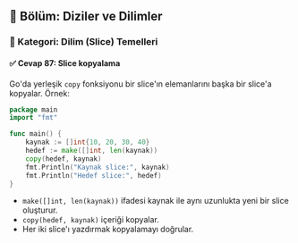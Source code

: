 ## 📘 Bölüm: Diziler ve Dilimler  
### 🔹 Kategori: Dilim (Slice) Temelleri  
#### ✅ Cevap 87: Slice kopyalama

Go'da yerleşik `copy` fonksiyonu bir slice'ın elemanlarını başka bir slice'a kopyalar. Örnek:

```go
package main
import "fmt"

func main() {
    kaynak := []int{10, 20, 30, 40}
    hedef := make([]int, len(kaynak))
    copy(hedef, kaynak)
    fmt.Println("Kaynak slice:", kaynak)
    fmt.Println("Hedef slice:", hedef)
}
```

- `make([]int, len(kaynak))` ifadesi kaynak ile aynı uzunlukta yeni bir slice oluşturur.
- `copy(hedef, kaynak)` içeriği kopyalar.
- Her iki slice'ı yazdırmak kopyalamayı doğrular.
